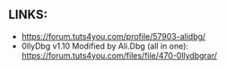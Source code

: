 ## LINKS:
* https://forum.tuts4you.com/profile/57903-alidbg/
* 0llyDbg v1.10 Modified by Ali.Dbg (all in one): https://forum.tuts4you.com/files/file/470-0llydbgrar/
